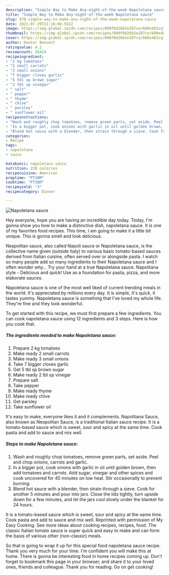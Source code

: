 ```yaml
---
description: "Simple Way to Make Any-night-of-the-week Napoletana sauce"
title: "Simple Way to Make Any-night-of-the-week Napoletana sauce"
slug: 978-simple-way-to-make-any-night-of-the-week-napoletana-sauce
date: 2021-07-29T21:18:04.932Z
image: https://img-global.cpcdn.com/recipes/090f0d26b5e287ce/680x482cq70/napoletana-sauce-recipe-main-photo.jpg
thumbnail: https://img-global.cpcdn.com/recipes/090f0d26b5e287ce/680x482cq70/napoletana-sauce-recipe-main-photo.jpg
cover: https://img-global.cpcdn.com/recipes/090f0d26b5e287ce/680x482cq70/napoletana-sauce-recipe-main-photo.jpg
author: Hunter Bennett
ratingvalue: 4.2
reviewcount: 26424
recipeingredient:
- "2 kg tomatoes"
- "2 small carrots"
- "3 small onions"
- "7 bigger cloves garlic"
- "5 tbl sp brown sugar"
- "2 tbl sp vinegar"
- " salt"
- " pepper"
- " thyme"
- " chive"
- " parsley"
- " sunflower oil"
recipeinstructions:
- "Wash and roughly chop tomatoes, remove green parts, set aside. Peel and chop onions, carrots and garlic."
- "In a bigger pot, cook onions with garlic in oil until golden brown, then add tomatoes and carrots. Add sugar, vinegar and other spices and cook uncovered for 45 minutes on low heat. Stir occasionally to prevent burning."
- "Blend hot sauce with a blender, then strain through a sieve. Cook for another 5 minutes and pour into jars. Close the lids tightly, turn upside down for a few minutes, and let the jars cool slowly under the blanket for 24 hours."
categories:
- Recipe
tags:
- napoletana
- sauce

katakunci: napoletana sauce 
nutrition: 228 calories
recipecuisine: American
preptime: "PT10M"
cooktime: "PT36M"
recipeyield: "3"
recipecategory: Dinner

---
```



![Napoletana sauce](https://img-global.cpcdn.com/recipes/090f0d26b5e287ce/680x482cq70/napoletana-sauce-recipe-main-photo.jpg)

Hey everyone, hope you are having an incredible day today. Today, I'm gonna show you how to make a distinctive dish, napoletana sauce. It is one of my favorites food recipes. This time, I am going to make it a little bit unique. This is gonna smell and look delicious.

Neapolitan sauce, also called Napoli sauce or Napoletana sauce, is the collective name given (outside Italy) to various basic tomato-based sauces derived from Italian cuisine, often served over or alongside pasta. I watch so many people add so many ingredients to their Napoletana sauce and I often wonder why… Try your hand at a true Napoletana sauce. Napolitana style - Delicious and quick! Use as a foundation for pasta, pizza, and more elaborate sauces.

Napoletana sauce is one of the most well liked of current trending meals in the world. It's appreciated by millions every day. It is simple, it's quick, it tastes yummy. Napoletana sauce is something that I've loved my whole life. They're fine and they look wonderful.


To get started with this recipe, we must first prepare a few ingredients. You can cook napoletana sauce using 12 ingredients and 3 steps. Here is how you cook that.

<!--inarticleads1-->

##### The ingredients needed to make Napoletana sauce:

1. Prepare 2 kg tomatoes
1. Make ready 2 small carrots
1. Make ready 3 small onions
1. Take 7 bigger cloves garlic
1. Get 5 tbl sp brown sugar
1. Make ready 2 tbl sp vinegar
1. Prepare  salt
1. Take  pepper
1. Make ready  thyme
1. Make ready  chive
1. Get  parsley
1. Take  sunflower oil


It&#39;s easy to make, everyone likes it and it complements. Napolitana Sauce, also known as Neopolitan Sauce, is a traditional Italian sauce recipe. It is a tomato-based sauce which is sweet, sour and spicy at the same time. Cook pasta and add to sauce and mix well. 

<!--inarticleads2-->

##### Steps to make Napoletana sauce:

1. Wash and roughly chop tomatoes, remove green parts, set aside. Peel and chop onions, carrots and garlic.
1. In a bigger pot, cook onions with garlic in oil until golden brown, then add tomatoes and carrots. Add sugar, vinegar and other spices and cook uncovered for 45 minutes on low heat. Stir occasionally to prevent burning.
1. Blend hot sauce with a blender, then strain through a sieve. Cook for another 5 minutes and pour into jars. Close the lids tightly, turn upside down for a few minutes, and let the jars cool slowly under the blanket for 24 hours.


It is a tomato-based sauce which is sweet, sour and spicy at the same time. Cook pasta and add to sauce and mix well. Reprinted with permission of My Easy Cooking. See more ideas about cooking recipes, recipes, food. The classic Italian tomato sauce is super quick and easy to make and can form the basis of various other (non-classic) meals. 

So that is going to wrap it up for this special food napoletana sauce recipe. Thank you very much for your time. I'm confident you will make this at home. There is gonna be interesting food in home recipes coming up. Don't forget to bookmark this page in your browser, and share it to your loved ones, friends and colleague. Thank you for reading. Go on get cooking!
